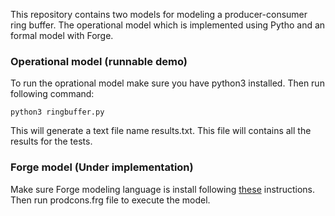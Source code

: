 This repository contains two models for modeling a producer-consumer ring buffer.
The operational model which is implemented using Pytho and an formal model with Forge.

### Operational model (runnable demo)

To run the oprational model make sure you have python3 installed.
Then run following command:

```
python3 ringbuffer.py
```

This will generate a text file name results.txt. This file will
contains all the results for the tests.

### Forge model (Under implementation)

Make sure Forge modeling language is install
following [these](https://csci1710.github.io/forge-documentation/getting-started/installation.html) instructions.
Then run prodcons.frg file to execute the model.
